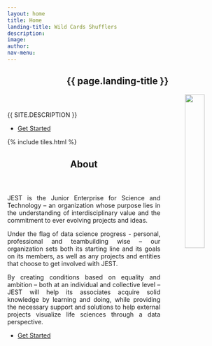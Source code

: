 ```yaml
---
layout: home
title: Home
landing-title: Wild Cards Shufflers
description: 
image: 
author: 
nav-menu: 
---
```


<!-- Banner -->
<section id="banner" class="major">
	<div class="inner">
		<header class="major">
			<h1>{{ page.landing-title }}</h1>
			<img style="display:block;" width="30%" height="30%" src="jestLogo.jpg" alt="" align = "right" />
		</header>
		<div class="content">
			<p style="text-transform: uppercase;">{{ site.description }}</p>
			<ul class="actions">
				<li><a href="#one" class="button next scrolly">Get Started</a></li>
			</ul>
		</div>
	</div>
</section>

<!-- Main -->
<div id="main">

<!-- One -->
{% include tiles.html %}

<!-- Two -->
<section id="two">
	<div class="inner">
		<header class="major">
			<h2>About</h2>
		</header>
		<p align='justify'>JEST is the Junior Enterprise for Science and Technology – an organization whose purpose lies in the understanding of interdisciplinary value and the commitment to ever evolving projects and ideas.</p>
		<p align='justify'>Under the flag of data science progress - personal, professional and teambuilding wise – our organization sets both its starting line and its goals on its members, as well as any projects and entities that choose to get involved with JEST.</p>
		<p align='justify'>By creating conditions based on equality and ambition – both at an individual and collective level – JEST will help its associates acquire solid knowledge by learning and doing, while providing the necessary support and solutions to help external projects visualize life sciences through a data perspective.</p>
		<ul class="actions">
			<li><a href="landing.html" class="button next">Get Started</a></li>
		</ul>
	</div>
</section>

</div>

